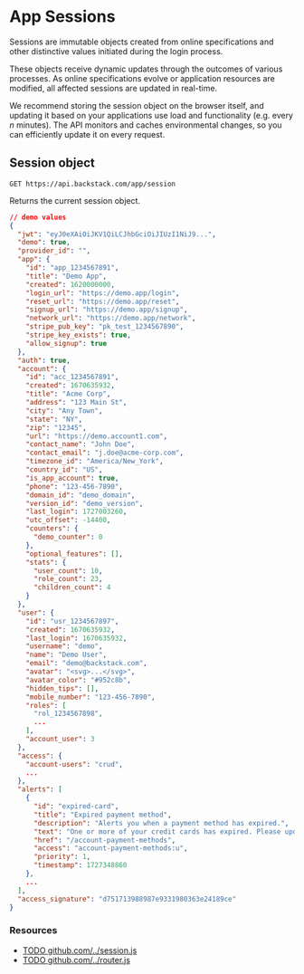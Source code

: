# App Sessions

Sessions are immutable objects created from online specifications and other distinctive values initiated during the login process.

These objects receive dynamic updates through the outcomes of various processes. As online specifications evolve or application resources are modified, all affected sessions are updated in real-time.

We recommend storing the session object on the browser itself, and updating it based on your applications use load and functionality (e.g. every _n_ minutes). The API monitors and caches environmental changes, so you can efficiently update it on every request.

## Session object

```http request
GET https://api.backstack.com/app/session
```

Returns the current session object.

```json
// demo values
{
  "jwt": "eyJ0eXAiOiJKV1QiLCJhbGciOiJIUzI1NiJ9...",
  "demo": true,
  "provider_id": "",
  "app": {
    "id": "app_1234567891",
    "title": "Demo App",
    "created": 1620000000,
    "login_url": "https://demo.app/login",
    "reset_url": "https://demo.app/reset",
    "signup_url": "https://demo.app/signup",
    "network_url": "https://demo.app/network",
    "stripe_pub_key": "pk_test_1234567890",
    "stripe_key_exists": true,
    "allow_signup": true
  },
  "auth": true,
  "account": {
    "id": "acc_1234567891",
    "created": 1670635932,
    "title": "Acme Corp",
    "address": "123 Main St",
    "city": "Any Town",
    "state": "NY",
    "zip": "12345",
    "url": "https://demo.account1.com",
    "contact_name": "John Doe",
    "contact_email": "j.doe@acme-corp.com",
    "timezone_id": "America/New_York",
    "country_id": "US",
    "is_app_account": true,
    "phone": "123-456-7890",
    "domain_id": "demo_domain",
    "version_id": "demo_version",
    "last_login": 1727003260,
    "utc_offset": -14400,
    "counters": {
      "demo_counter": 0
    },
    "optional_features": [],
    "stats": {
      "user_count": 10,
      "role_count": 23,
      "children_count": 4
    }
  },
  "user": {
    "id": "usr_1234567897",
    "created": 1670635932,
    "last_login": 1670635932,
    "username": "demo",
    "name": "Demo User",
    "email": "demo@backstack.com",
    "avatar": "<svg>...</svg>",
    "avatar_color": "#952c8b",
    "hidden_tips": [],
    "mobile_number": "123-456-7890",
    "roles": [
      "rol_1234567898",
      ...
    ],
    "account_user": 3
  },
  "access": {
    "account-users": "crud",
    ...
  },
  "alerts": [
    {
      "id": "expired-card",
      "title": "Expired payment method",
      "description": "Alerts you when a payment method has expired.",
      "text": "One or more of your credit cards has expired. Please update your payment methods.",
      "href": "/account-payment-methods",
      "access": "account-payment-methods:u",
      "priority": 1,
      "timestamp": 1727348860
    },
    ...
  ],
  "access_signature": "d751713988987e9331980363e24189ce"
}
```

### Resources

- [TODO github.com/../session.js](https://github.com/deloachtech/backstack-demo/blob/main/src/session.js)
- [TODO github.com/../router.js](https://github.com/deloachtech/backstack-demo/blob/main/src/router.js)





